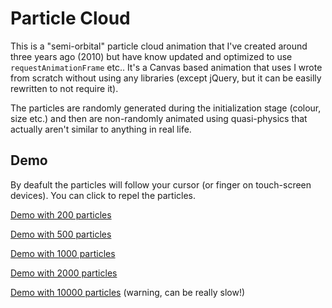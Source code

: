 Particle Cloud
==============

This is a "semi-orbital" particle cloud animation that I've created around three years ago (2010) but have know 
updated and optimized to use `requestAnimationFrame` etc.. It's a Canvas based animation that uses I wrote from 
scratch without using any libraries (except jQuery, but it can be easilly rewritten to not require it).

The particles are randomly generated during the initialization stage (colour, size etc.) and then are non-randomly 
animated using quasi-physics that actually aren't similar to anything in real life.

Demo
-----
By deafult the particles will follow your cursor (or finger on touch-screen devices). You can click to repel 
the particles.

[Demo with 200 particles](http://htmlpreview.github.com/?http://github.com/MaciekBaron/particle-cloud/blob/master/index.html)

[Demo with 500 particles](http://htmlpreview.github.com/?http://github.com/MaciekBaron/particle-cloud/blob/master/index.html?500)

[Demo with 1000 particles](http://htmlpreview.github.com/?http://github.com/MaciekBaron/particle-cloud/blob/master/index.html?1000)

[Demo with 2000 particles](http://htmlpreview.github.com/?http://github.com/MaciekBaron/particle-cloud/blob/master/index.html?2000)

[Demo with 10000 particles](http://htmlpreview.github.com/?http://github.com/MaciekBaron/particle-cloud/blob/master/index.html?10000) 
(warning, can be really slow!)
